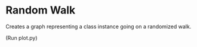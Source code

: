 # Random Walk

Creates a graph representing a class instance going on a randomized walk.

(Run plot.py)
